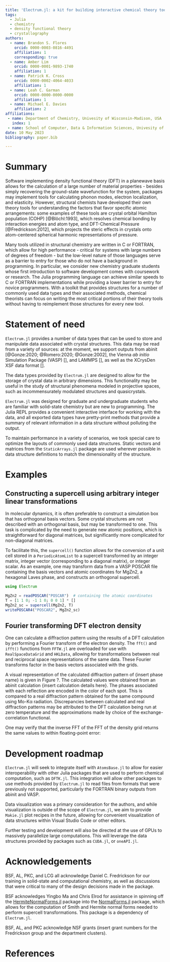 ```yaml
---
title: 'Electrum.jl: a kit for building interactive chemical theory tools'
tags:
  - Julia
  - chemistry
  - density functional theory
  - crystallography
authors:
  - name: Brandon S. Flores
    orcid: 0000-0003-0816-4491
    affiliation: 1
    corresponding: true
  - name: Amber Lim
    orcid: 0000-0001-9893-1740
    affiliation: 1
  - name: Patrick K. Cross
    orcid: 0000-0002-4064-4033
    affiliation: 1
  - name: Leah C. Garman
    orcid: 0000-0000-0000-0000
    affiliation: 1
  - name: Michael E. Davies
    affiliation: 2
affiliations:
 - name: Department of Chemistry, Univesity of Wisconsin-Madison, USA
   index: 1
 - name: School of Computer, Data & Information Sciences, Univesity of Wisconsin-Madison, USA
date: 10 May 2023
bibliography: paper.bib

---
```


# Summary

Software implementing density functional theory (DFT) in a planewave basis allows for the
calculation of a large number of material properties - besides simply recovering the ground-state
wavefunction for the system, packages may implement tools for calculating phonon modes, electron
localization, and elasticity. However, structural chemists have developed their own theory tools for
understanding the factors that favor specific atomic arrangements: some examples of these tools are
crystal orbital Hamilton population (COHP) [@Blöchl:1993], which resolves chemical bonding by
interaction energies and atom type, and DFT-Chemical Pressure [@Fredrickson:2012], which projects
the steric effects in crystals onto atom-centered spherical harmonic representations of pressure.

Many tools utilized in structural chemistry are written in C or FORTRAN, which allow for high
performance - critical for systems with large numbers of degrees of freedom - but the low-level
nature of those languages serve as a barrier to entry for those who do not have a background in 
programming. In particular, we consider new chemistry graduate students whose first introduction
to software development comes with coursework or research. The Julia programming language can
achieve similar speeds to C or FORTRAN implementations while providing a lower barrier to entry for
novice programmers. With a toolkit that provides structures for a number of commonly used data types
and their associated methods, chemical theorists can focus on writing the most critical portions of
their theory tools without having to reimplement those structures for every new tool.

# Statement of need

`Electrum.jl` provides a number of data types that can be used to store and manipulate data
associated with crystal structures. This data may be read from a variety of sources: at the moment,
we support outputs from abinit [@Gonze:2020; @Romero:2020; @Gonze:2002], the Vienna *ab initio*
Simulation Package (VASP) [], and LAMMPS [], as well as the XCrysDen XSF data format [].

The data types provided by `Electrum.jl` are designed to allow for the storage of crystal data in
arbitrary dimensions. This functionality may be useful in the study of structural phenomena modeled
in projective spaces, such as incommensurately modulated structures and quasicrystals. 

`Electrum.jl` was designed for graduate and undergraduate students who are familiar with solid-state
chemistry but are new to programming. The Julia REPL provides a convenient interactive interface for
working with the data, and all exported data types have pretty-print methods that provide a summary
of relevant information in a data structure without polluting the output.

To maintain performance in a variety of scenarios, we took special care to optimize the layouts of
commonly used data structures. Static vectors and matrices from the `StaticArrays.jl` package are
used wherever possible in data structure definitions to match the dimensionality of the structure.

# Examples

## Constructing a supercell using arbitrary integer linear transformations

In molecular dynamics, it is often preferable to construct a simulation box that has orthogonal
basis vectors. Some crystal structures are not described with an orthogonal basis, but may be
transformed to one. This task is complicated by the need to generate new atomic positions, which is
straightforward for diagonal matrices, but significantly more complicated for non-diagonal matrices.

To facilitate this, the `supercell()` function allows for the conversion of a unit cell stored in a
`PeriodicAtomList` to a supercell transformed by an integer matrix, integer vector (corresponding to
a diagonal matrix), or integer scalar. As an example, one may transform data from a VASP POSCAR file
containing the basis vectors and atomic coordinates for MgZn2, a hexagonal Laves phase, and
constructs an orthogonal supercell.

```julia
using Electrum

MgZn2 = readPOSCAR("POSCAR")  # containing the atomic coordinates
T = [1 1 0; -1 1 0; 0 0 1] * []
MgZn2_sc = supercell(MgZn2, T)
writePOSCAR4("POSCAR2", MgZn2_sc)
```

## Fourier transforming DFT electron density

One can calculate a diffraction pattern using the results of a DFT calculation by performing a
Fourier transform of the electron density. The `fft()` and `ifft()` functions from `FFTW.jl` are
overloaded for use with `RealSpaceDataGrid` and `HKLData`, allowing for transformations between real
and reciprocal space representations of the same data. These Fourier transforms factor in the basis
vectors associated with the grids. 

A visual representation of the calculated diffraction pattern of {insert phase name} is given in
Figure ?. The calculated values were obtained from an abinit calculation {insert calculation details
here}. The phases associated with each reflection are encoded in the color of each spot. This is
compared to a real diffraction pattern obtained for the same compound using Mo-Kα radiation.
Discrepancies between calculated and real diffraction patterns may be attributed to the DFT
calculation being run at zero temperature and the approximations made by choice of the
exchange-correlation functional.

One may verify that the inverse FFT of the FFT of the density grid returns the same values to within
floating-point error:

# Development roadmap

`Electrum.jl` will seek to integrate itself with `AtomsBase.jl` to allow for easier interoperability
with other Julia packages that are used to perform chemical computation, such as `DFTK.jl`. This
integration will allow other packages to use methods provided by `Electrum.jl` to read files from
formats that were previously not supported, particularly the FORTRAN binary outputs from abinit and
VASP.

Data visualization was a primary consideration for the authors, and while visualization is outside
of the scope of `Electrum.jl`, we aim to provide `Makie.jl` plot recipes in the future, allowing for
convenient visualization of data structures within Visual Studio Code or other editors.

Further testing and development will also be directed at the use of GPUs to massively parallelize
large computations. This will leverage the data structures provided by packages such as `CUDA.jl`,
or `oneAPI.jl`.

# Acknowledgements

BSF, AL, PKC, and LCG all acknowledge Daniel C. Fredrickson for our training in solid-state and
computational chemistry, as well as discussions that were critical to many of the design decisions
made in the package.

BSF acknowledges Yingbo Ma and Chris Elrod for assistance in spinning off the
[HermiteNormalForms.jl](https://github.com/YingboMa/HermiteNormalForms.jl) package into the 
[NormalForms.jl](https://github.com/brainandforce/NormalForms.jl) package, which allows for the
computation of Smith and Hermite normal forms needed to perform supercell transformations. This
package is a dependency of `Electrum.jl`.

BSF, AL, and PKC acknowledge NSF grants (insert grant numbers for the Fredrickson group and the
department clusters).

# References
